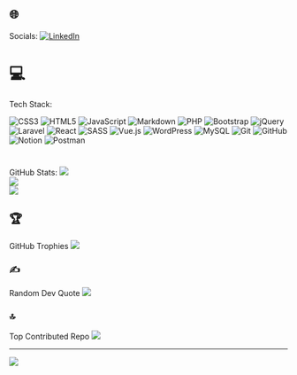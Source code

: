 ## 🌐
Socials:
[![LinkedIn](https://img.shields.io/badge/LinkedIn-%230077B5.svg?logo=linkedin&logoColor=white)](https://linkedin.com/in/md-tuhin-mia-656038291)

# 💻
Tech Stack:

![CSS3](https://img.shields.io/badge/css3-%231572B6.svg?style=for-the-badge&logo=css3&logoColor=white) 
![HTML5](https://img.shields.io/badge/html5-%23E34F26.svg?style=for-the-badge&logo=html5&logoColor=white)
![JavaScript](https://img.shields.io/badge/javascript-%23323330.svg?style=for-the-badge&logo=javascript&logoColor=%23F7DF1E) ![Markdown](https://img.shields.io/badge/markdown-%23000000.svg?style=for-the-badge&logo=markdown&logoColor=white) ![PHP](https://img.shields.io/badge/php-%23777BB4.svg?style=for-the-badge&logo=php&logoColor=white) ![Bootstrap](https://img.shields.io/badge/bootstrap-%238511FA.svg?style=for-the-badge&logo=bootstrap&logoColor=white) ![jQuery](https://img.shields.io/badge/jquery-%230769AD.svg?style=for-the-badge&logo=jquery&logoColor=white) ![Laravel](https://img.shields.io/badge/laravel-%23FF2D20.svg?style=for-the-badge&logo=laravel&logoColor=white) ![React](https://img.shields.io/badge/react-%2320232a.svg?style=for-the-badge&logo=react&logoColor=%2361DAFB) ![SASS](https://img.shields.io/badge/SASS-hotpink.svg?style=for-the-badge&logo=SASS&logoColor=white) ![Vue.js](https://img.shields.io/badge/vue.js-%2335495e.svg?style=for-the-badge&logo=vuedotjs&logoColor=%234FC08D) ![WordPress](https://img.shields.io/badge/WordPress-%23117AC9.svg?style=for-the-badge&logo=WordPress&logoColor=white) ![MySQL](https://img.shields.io/badge/mysql-4479A1.svg?style=for-the-badge&logo=mysql&logoColor=white) ![Git](https://img.shields.io/badge/git-%23F05033.svg?style=for-the-badge&logo=git&logoColor=white) ![GitHub](https://img.shields.io/badge/github-%23121011.svg?style=for-the-badge&logo=github&logoColor=white) ![Notion](https://img.shields.io/badge/Notion-%23000000.svg?style=for-the-badge&logo=notion&logoColor=white) ![Postman](https://img.shields.io/badge/Postman-FF6C37?style=for-the-badge&logo=postman&logoColor=white)
# 
GitHub Stats:
![](https://github-readme-stats.vercel.app/api?username=tuhinahmed95&theme=dark&hide_border=false&include_all_commits=false&count_private=false)<br/>
![](https://github-readme-streak-stats.herokuapp.com/?user=tuhinahmed95&theme=dark&hide_border=false)<br/>
![](https://github-readme-stats.vercel.app/api/top-langs/?username=tuhinahmed95&theme=dark&hide_border=false&include_all_commits=false&count_private=false&layout=compact)

## 🏆
GitHub Trophies
![](https://github-profile-trophy.vercel.app/?username=tuhinahmed95&theme=radical&no-frame=false&no-bg=true&margin-w=4)

### ✍️
Random Dev Quote
![](https://quotes-github-readme.vercel.app/api?type=horizontal&theme=radical)

### 🔝
Top Contributed Repo
![](https://github-contributor-stats.vercel.app/api?username=tuhinahmed95&limit=5&theme=dark&combine_all_yearly_contributions=true)

---
[![](https://visitcount.itsvg.in/api?id=tuhinahmed95&icon=0&color=0)](https://visitcount.itsvg.in)

<!-- Proudly created with GPRM ( https://gprm.itsvg.in ) -->

